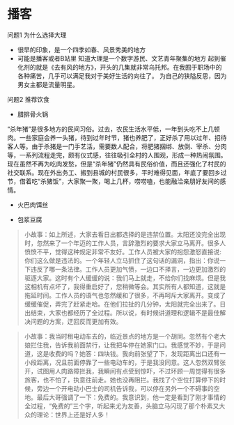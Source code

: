 # 播客
问题1 为什么选择大理
- 很早的印象，是一个四季如春、风景秀美的地方
- 可能是播客或者B站里 知道大理是一个数字游民、文艺青年聚集的地方
起到催化剂的就是《去有风的地方》，开头的几集就非常乌托邦。在我囿于职场中的各种痛苦，几乎可以满足我对于美好生活的向往了。
为自己的狭隘反思，因为男女主都是流量明星。

问题2 推荐饮食
- 腊排骨火锅

“杀年猪”是很多地方的民间习俗。过去，农民生活水平低，一年到头吃不上几顿肉。一些家庭会养一头猪，待到过年时节，猪也养肥了，正好杀了用以过年、招待客人等。由于杀猪是一门手艺活，需要数人配合，将肥猪捆绑、放倒、宰杀、分肉等，一系列流程走完，颇有仪式感，往往吸引全村的人围观，形成一种热闹氛围。
现在虽然不再为吃肉发愁，但是“杀年猪”仍然具有民俗价值，而且还强化了村民的社交联系。现在外出务工、搬到县城的村民很多，平时难得见面，年底了要回乡过节，借着吃“杀猪饭”，大家聚一聚，喝上几杯，唠唠嗑，也能融洽亲朋好友间的感情。

- 火巴肉饵丝

- 包浆豆腐


> 小故事：如上所述，大家去看日出都选择的是违禁位置。太阳还没完全出现时，忽然来了一个年迈的工作人员，言辞激烈的要求大家立马离开。很多人愤愤不平，觉得这种规定非常不友好。工作人员被大家的抱怨激怒直接说: 你们这么做是违法的。一个年轻人立马抓住了这句话的漏洞，指出：你说一下违反了哪一条法律。工作人员更加气愤，一边口不择言，一边更加激烈的驱逐大家。这时有个人缓缓的说：我们马上就走，不给你们找麻烦。但是我这相机有点坏了，我得重启好了，您稍微等会。其实所有人都知道，这就是拖延时间。工作人员的语气也忽然缓和了很多，不再呵斥大家离开。变成了缓缓催促，弄完了赶紧走哈。在他们拉扯的几分钟，太阳就完全出来了。日出结束，大家也都经历了全过程。所以说，有时候讲道理和逻辑不是最佳解决问题的方案，迂回反而更加有效。


> 小故事：我当时租电动车去的，临近景点的地方是一个胡同。忽然有个老大娘拦住我，告诉我前面禁行，让我把车停在她家门口。我感觉不妙，于是问道，这是收费的吗？她答：四块钱。我向前张望了下，发现距离出口还有一小段距离，况且前面停靠了一些电动车的，于是我没同意。这人忽然双臂张开，试图用人肉路障拦我，我瞬间有点受到惊吓，不过环顾一周觉得有很多旅客，也不怕了，执意往前走。她也没再阻拦。我找了个空位打算停下的时候，旁边一个开电动小巴士的司机告诉我，可以停在另外一个不碍事的空地。最后大哥强调了一下：免费的。我意识到，他一定是看到了刚才事情的全过程，“免费的”三个字，听起来尤为友善，头脑立马闪现了那个朴素又大众的理论：世界上还是好人多！
